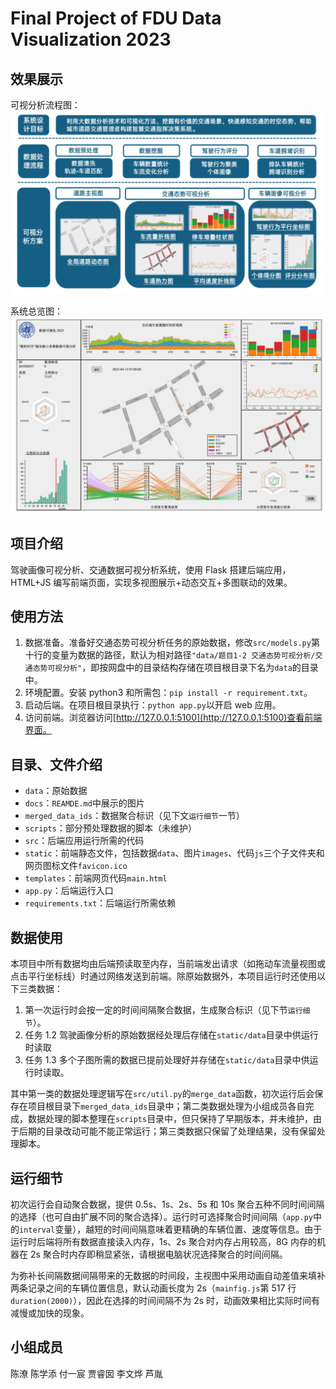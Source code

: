 # Final Project of FDU Data Visualization 2023

## 效果展示

可视分析流程图：
![可视分析流程图](docs/pipeline.png)

系统总览图：
![系统总览图](docs/overview.png)

## 项目介绍

驾驶画像可视分析、交通数据可视分析系统，使用 Flask 搭建后端应用，HTML+JS 编写前端页面，实现多视图展示+动态交互+多图联动的效果。

## 使用方法

1. 数据准备。准备好交通态势可视分析任务的原始数据，修改`src/models.py`第十行的变量为数据的路径，默认为相对路径`"data/题目1-2 交通态势可视分析/交通态势可视分析"`，即按网盘中的目录结构存储在项目根目录下名为`data`的目录中。
2. 环境配置。安装 python3 和所需包：`pip install -r requirement.txt`。
3. 启动后端。在项目根目录执行：`python app.py`以开启 web 应用。
4. 访问前端。浏览器访问[http://127.0.0.1:5100](http://127.0.0.1:5100)查看前端界面。

## 目录、文件介绍

- `data`：原始数据
- `docs`：`REAMDE.md`中展示的图片
- `merged_data_ids`：数据聚合标识（见下文`运行细节`一节）
- `scripts`：部分预处理数据的脚本（未维护）
- `src`：后端应用运行所需的代码
- `static`：前端静态文件，包括数据`data`、图片`images`、代码`js`三个子文件夹和网页图标文件`favicon.ico`
- `templates`：前端网页代码`main.html`
- `app.py`：后端运行入口
- `requirements.txt`：后端运行所需依赖

## 数据使用

本项目中所有数据均由后端预读取至内存，当前端发出请求（如拖动车流量视图或点击平行坐标线）时通过网络发送到前端。除原始数据外，本项目运行时还使用以下三类数据：

1. 第一次运行时会按一定的时间间隔聚合数据，生成聚合标识（见下节`运行细节`）。
2. 任务 1.2 驾驶画像分析的原始数据经处理后存储在`static/data`目录中供运行时读取
3. 任务 1.3 多个子图所需的数据已提前处理好并存储在`static/data`目录中供运行时读取。

其中第一类的数据处理逻辑写在`src/util.py`的`merge_data`函数，初次运行后会保存在项目根目录下`merged_data_ids`目录中；第二类数据处理为小组成员各自完成，数据处理的脚本整理在`scripts`目录中，但只保持了早期版本，并未维护，由于后期的目录改动可能不能正常运行；第三类数据只保留了处理结果，没有保留处理脚本。

## 运行细节

初次运行会自动聚合数据，提供 0.5s、1s、2s、5s 和 10s 聚合五种不同时间间隔的选择（也可自由扩展不同的聚合选择）。运行时可选择聚合时间间隔（`app.py`中的`interval`变量），越短的时间间隔意味着更精确的车辆位置、速度等信息。由于运行时后端将所有数据直接读入内存，1s、2s 聚合对内存占用较高，8G 内存的机器在 2s 聚合时内存即稍显紧张，请根据电脑状况选择聚合的时间间隔。

为弥补长间隔数据间隔带来的无数据的时间段，主视图中采用动画自动差值来填补两条记录之间的车辆位置信息，默认动画长度为 2s（`mainfig.js`第 517 行`duration(2000)`），因此在选择的时间间隔不为 2s 时，动画效果相比实际时间有减慢或加快的现象。

## 小组成员

陈潦
陈学添
付一宸
贾睿囡
李文烨
芦胤
